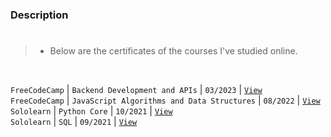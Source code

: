 ### Description
#

> - Below are the certificates of the courses I've studied online.

<br />

`FreeCodeCamp` | `Backend Development and APIs` | `03/2023` | [`View`](https://www.freecodecamp.org/certification/kentlouisetonino/back-end-development-and-apis) <br />
`FreeCodeCamp` | `JavaScript Algorithms and Data Structures` | `08/2022` | [`View`](https://www.freecodecamp.org/certification/kentlouisetonino/javascript-algorithms-and-data-structures) <br />
`Sololearn` | `Python Core` | `10/2021` | [`View`](https://www.sololearn.com/en/certificates/CT-UOJ7MU3L) <br />
`Sololearn` | `SQL` | `09/2021` | [`View`](https://www.sololearn.com/en/certificates/CT-OYPTHJVE)
